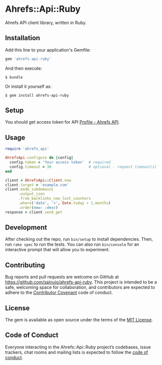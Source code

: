 # Ahrefs::Api::Ruby

Ahrefs API client library, written in Ruby.

## Installation

Add this line to your application's Gemfile:

```ruby
gem 'ahrefs-api-ruby'
```

And then execute:

    $ bundle

Or install it yourself as:

    $ gem install ahrefs-api-ruby

## Setup

You should get access token for API [Profile - Ahrefs API](https://ahrefs.com/api/profile).

## Usage

```rb
require 'ahrefs_api'

AhrefsApi.configure do |config|
  config.token = 'Your access token'  # required
  config.timeout = 30                 # optional - request timeout(s)
end

client = AhrefsApi::Client.new
client.target = 'example.com'
client.mode_subdomains
      .output_json
      .from_backlinks_new_lost_counters
      .where('date', '>', Date.today - 1.months)
      .order(new: :desc)
response = client.send_get
```

## Development

After checking out the repo, run `bin/setup` to install dependencies. Then, run `rake spec` to run the tests. You can also run `bin/console` for an interactive prompt that will allow you to experiment.

## Contributing

Bug reports and pull requests are welcome on GitHub at https://github.com/sainuio/ahrefs-api-ruby. This project is intended to be a safe, welcoming space for collaboration, and contributors are expected to adhere to the [Contributor Covenant](http://contributor-covenant.org) code of conduct.

## License

The gem is available as open source under the terms of the [MIT License](https://opensource.org/licenses/MIT).

## Code of Conduct

Everyone interacting in the Ahrefs::Api::Ruby project’s codebases, issue trackers, chat rooms and mailing lists is expected to follow the [code of conduct](https://github.com/sainuio/ahrefs-api-ruby/blob/master/CODE_OF_CONDUCT.md).
